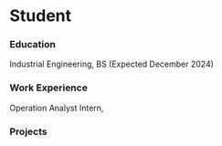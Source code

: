 # Student

### Education
Industrial Engineering, BS (Expected December 2024)

### Work Experience
Operation Analyst Intern,

### Projects
